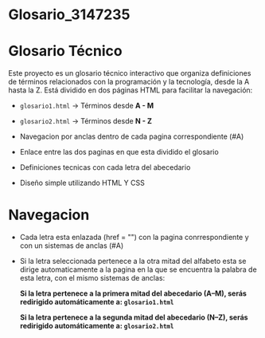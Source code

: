 # Glosario_3147235
# Glosario Técnico

Este proyecto es un glosario técnico interactivo que organiza definiciones de términos relacionados con la programación y la tecnología, desde la A hasta la Z. Está dividido en dos páginas HTML para facilitar la navegación:

- `glosario1.html` → Términos desde **A - M**
- `glosario2.html` → Términos desde **N - Z**

- Navegacion por anclas dentro de cada pagina correspondiente (#A)
- Enlace entre las dos paginas en que esta dividido el glosario
- Definiciones tecnicas con cada letra del abecedario
- Diseño simple utilizando HTML Y CSS

# Navegacion

- Cada letra esta enlazada (href = "") con la pagina conrrespondiente y con
un sistemas de anclas (#A)
- Si la letra seleccionada pertenece a la otra mitad del alfabeto esta 
se dirige automaticamente a la pagina en la que se encuentra la palabra de esta letra, 
con el mismo sistemas de anclas:

    **Si la letra pertenece a la primera mitad del abecedario (A–M), serás redirigido automáticamente a: `glosario1.html`**
    
    **Si la letra pertenece a la segunda mitad del abecedario (N–Z), serás redirigido automáticamente a: `glosario2.html`**



